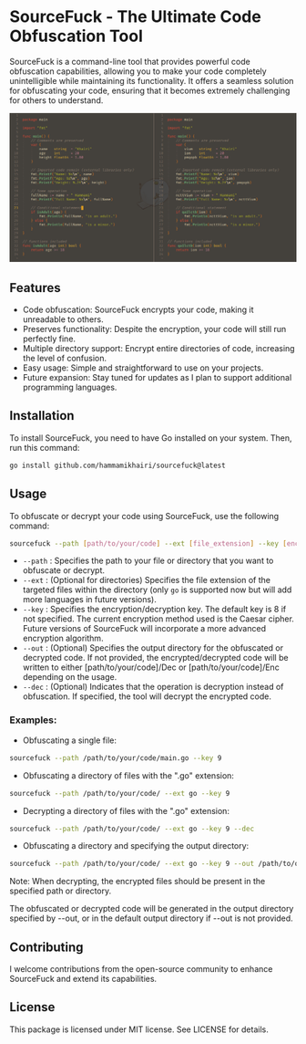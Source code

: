 # SourceFuck - The Ultimate Code Obfuscation Tool

SourceFuck is a command-line tool that provides powerful code obfuscation capabilities, allowing you to make your code completely unintelligible while maintaining its functionality. It offers a seamless solution for obfuscating your code, ensuring that it becomes extremely challenging for others to understand.

![idk](./banner.png)

## Features

- Code obfuscation: SourceFuck encrypts your code, making it unreadable to others.
- Preserves functionality: Despite the encryption, your code will still run perfectly fine.
- Multiple directory support: Encrypt entire directories of code, increasing the level of confusion.
- Easy usage: Simple and straightforward to use on your projects.
- Future expansion: Stay tuned for updates as I plan to support additional programming languages.

## Installation

To install SourceFuck, you need to have Go installed on your system. Then, run this command:

```bash
go install github.com/hammamikhairi/sourcefuck@latest
```

## Usage

To obfuscate or decrypt your code using SourceFuck, use the following command:

```bash
sourcefuck --path [path/to/your/code] --ext [file_extension] --key [encryption_key] [--out [output_directory]] [--dec]
```

* `--path` : Specifies the path to your file or directory that you want to obfuscate or decrypt.
* `--ext` : (Optional for directories) Specifies the file extension of the targeted files within the directory (only `go` is supported now but will add more languages in future versions).
* `--key` : Specifies the encryption/decryption key. The default key is 8 if not specified. The current encryption method used is the Caesar cipher. Future versions of SourceFuck will incorporate a more advanced encryption algorithm.
* `--out` : (Optional) Specifies the output directory for the obfuscated or decrypted code. If not provided, the encrypted/decrypted code will be written to either [path/to/your/code]/Dec or [path/to/your/code]/Enc depending on the usage.
* `--dec` : (Optional) Indicates that the operation is decryption instead of obfuscation. If specified, the tool will decrypt the encrypted code.

### Examples:

* Obfuscating a single file:

```bash
sourcefuck --path /path/to/your/code/main.go --key 9
```

* Obfuscating a directory of files with the ".go" extension:
```bash
sourcefuck --path /path/to/your/code/ --ext go --key 9
```

* Decrypting a directory of files with the ".go" extension:
```bash
sourcefuck --path /path/to/your/code/ --ext go --key 9 --dec
```

* Obfuscating a directory and specifying the output directory:
```bash
sourcefuck --path /path/to/your/code/ --ext go --key 9 --out /path/to/out/
```

Note: When decrypting, the encrypted files should be present in the specified path or directory.

The obfuscated or decrypted code will be generated in the output directory specified by --out, or in the default output directory if --out is not provided.

## Contributing

I welcome contributions from the open-source community to enhance SourceFuck and extend its capabilities.

## License

This package is licensed under MIT license. See LICENSE for details.
